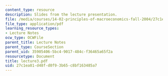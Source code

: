 ```yaml
---
content_type: resource
description: Slides from the lecture presentation.
file: /media/courses/14-02-principles-of-macroeconomics-fall-2004/27c1ea81d48fd0f93b65c8bf163485a7_lecture3.pdf
file_type: application/pdf
learning_resource_types:
- Lecture Notes
ocw_type: OCWFile
parent_title: Lecture Notes
parent_type: CourseSection
parent_uid: 35905406-5bc4-9017-484c-f36465a65f2a
resourcetype: Document
title: lecture3.pdf
uid: 27c1ea81-d48f-d0f9-3b65-c8bf163485a7
---
```

